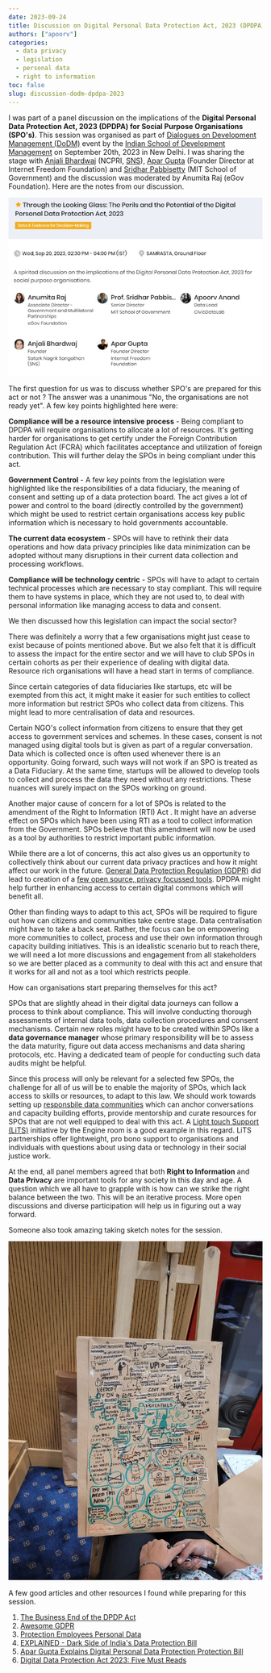 ```yaml
---
date: 2023-09-24
title: Discussion on Digital Personal Data Protection Act, 2023 (DPDPA)
authors: ["apoorv"]
categories:
  - data privacy
  - legislation
  - personal data
  - right to information
toc: false
slug: discussion-dodm-dpdpa-2023
---
```


I was part of a panel discussion on the implications of the **Digital Personal Data Protection Act, 2023 (DPDPA) for Social Purpose Organisations (SPO's)**. This session was organised as part of [Dialogues on Development Management (DoDM)](https://dodm.isdm.org.in/) event by the [Indian School of Development Management](https://www.isdm.org.in/) on September 20th, 2023 in New Delhi. I was sharing the stage with [Anjali Bhardwaj](https://twitter.com/AnjaliB_) (NCPRI, [SNS](https://www.snsindia.org/about/)), [Apar Gupta](https://in.linkedin.com/in/apar1984) (Founder Director at Internet Freedom Foundation) and [Sridhar Pabbisetty](https://mitwpu.edu.in/faculty/sridhar-pabbisetty-) (MIT School of Government) and the discussion was moderated by Anumita Raj (eGov Foundation). Here are the notes from our discussion. 

![](../../static/images/cover-dodm-isdm.jpg)

The first question for us was to discuss whether SPO's are prepared for this act or not ? The answer was a unanimous "No, the organisations are not ready yet". A few key points highlighted here were: 

**Compliance will be a resource intensive process** -  Being compliant to DPDPA will require organisations to allocate a lot of resources. It's getting harder for organisations to get certify under the Foreign Contribution Regulation Act (FCRA) which facilitates acceptance and utilization of foreign contribution. This will further delay the SPOs in being compliant under this act. 

**Government Control** - A few key points from the legislation were highlighted like the responsibilities of a data fiduciary, the meaning of consent and setting up of a data protection board. The act gives a lot of power and control to the board (directly controlled by the government) which might be used to restrict certain organisations access key public information which is necessary to hold governments accountable.

**The current data ecosystem** - SPOs will have to rethink their data operations and how data privacy principles like data minimization can be adopted without many disruptions in their current data collection and processing workflows. 

**Compliance will be technology centric** - SPOs will have to adapt to certain technical processes which are necessary to stay compliant. This will require them to have systems in place, which they are not used to, to deal with personal information like managing access to data and consent.

We then discussed how this legislation can impact the social sector?

There was definitely a worry that a few organisations might just cease to exist because of points mentioned above. But we also felt that it is difficult to assess the impact for the entire sector and we will have to club SPOs in certain cohorts as per their experience of dealing with digital data. Resource rich organisations will have a head start in terms of compliance. 

Since certain categories of data fiduciaries like startups, etc will be exempted from this act, it might make it easier for such entities to collect more information but restrict SPOs who collect data from citizens. This might lead to more centralisation of data and resources. 

Certain NGO's collect information from citizens to ensure that they get access to government services and schemes. In these cases, consent is not managed using digital tools but is given as part of a regular conversation. Data which is collected once is often used whenever there is an opportunity. Going forward, such ways will not work if an SPO is treated as a Data Fiduciary. At the same time, startups will be allowed to develop tools to collect and process the data they need without any restrictions. These nuances will surely impact on the SPOs working on ground. 

Another major cause of concern for a lot of SPOs is related to the amendment of the Right to Information (RTI) Act . It might have an adverse effect on SPOs which have been using RTI as a tool to collect information from the Government. SPOs believe that this amendment will now be used as a tool by authorities to restrict important public information. 

While there are a lot of concerns, this act also gives us an opportunity to collectively think about our current data privacy practices and how it might affect our work in the future. [General Data Protection Regulation (GDPR)](https://gdpr-info.eu/) did lead to creation of a [few open source, privacy focussed tools](https://github.com/erichard/awesome-gdpr). DPDPA might help further in enhancing access to certain digital commons which will benefit all. 

Other than finding ways to adapt to this act, SPOs will be required to figure out how can citizens and communities take centre stage. Data centralisation might have to take a back seat. Rather, the focus can be on empowering more communities to collect, process and use their own information through capacity building initiatives. This is an idealistic scenario but to reach there, we will need a lot more discussions and engagement from all stakeholders so we are better placed as a community to deal with this act and ensure that it works for all and not as a tool which restricts people.

How can organisations start preparing themselves for this act?

SPOs that are slightly ahead in their digital data journeys can  follow a process to think about compliance. This will involve conducting thorough assessments of internal data tools, data collection procedures and consent mechanisms. Certain new roles might have to be created within SPOs like a **data governance manager** whose primary responsibility will be to assess the data maturity, figure out data access mechanisms and data sharing protocols, etc. Having a dedicated team of people for conducting such data audits might be helpful. 

Since this process will only be relevant for a selected few SPOs, the challenge for all of us will be to enable the majority of SPOs, which lack access to skills or resources, to adapt to this law. We should work towards setting up [responsbile data communities](https://responsibledata.io/) which can anchor conversations and capacity building efforts, provide mentorship and curate resources for SPOs that are not well equipped to deal with this act. A [Light touch Support (LiTS)](https://www.theengineroom.org/light-touch-support/) initiative by the Engine room is a good example in this regard. LiTS partnerships offer lightweight, pro bono support to organisations and individuals with questions about using data or technology in their social justice work.

At the end, all panel members agreed that both **Right to Information** and **Data Privacy** are important tools for any society in this day and age. A question which we all have to grapple with is how can we strike the right balance between the two. This will be an iterative process. More open discussions and diverse participation will help us in figuring out a way forward. 

Someone also took amazing taking sketch notes for the session.

![](../../static/images/sketch-notes-dodm-isdm.jpg)

A few good articles and other resources I found while preparing for this session.

1. [The Business End of the DPDP Act](https://exmachina.substack.com/p/the-business-end-of-the-dpdp-act)
2. [Awesome GDPR](ttps://github.com/erichard/awesome-gdpr)
3. [Protection Employees Personal Data](https://www.epw.in/journal/2023/35/commentary/protecting-employees%E2%80%99-personal-data.html)
4. [EXPLAINED - Dark Side of India's Data Protection Bill](https://www.youtube.com/watch?v=p_ERWLezCzI)
5. [Apar Gupta Explains Digital Personal Data Protection Protection Bill](https://www.youtube.com/watch?v=6xD3ZrdQxcc)
6. [Digital Data Protection Act 2023: Five Must Reads](https://www.scobserver.in/journal/digital-data-protection-act-2023-five-must-reads/)


 